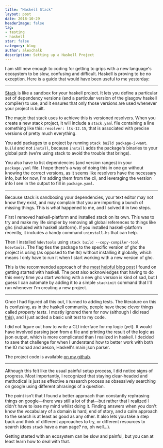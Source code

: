 ```yaml
---
title: "Haskell Stack"
layout: post
date: 2018-10-29
headerImage: false
tag:
- testing
- haskell
star: false
category: blog
author: alexchalk
description: Setting up a Haskell Project
---
```


I am still new enough to coding for getting to grips with a new language's ecosystem
to be slow, confusing and difficult. Haskell is proving to be no exception. Here is a
guide that would have been useful to me yesterday:

---

[Stack][1] is like a sandbox for your haskell project. It lets you define a particular set
of dependency versions (and a particular version of the glasgow haskell compiler) to 
use, and it ensures that only those versions are used whenever your project is built. 

The magic that stack uses to achieve this is versioned resolvers. When you create a
new stack project, it will include a `stack.yaml` file containing a line something
like this: `resolver: lts-12.15`, that is associated with precise versions of pretty
much everything.

You add packages to a project by running `stack build package-i-want`. `build` and 
not `install`, because `install` adds the package's binaries to your global path (we're
using stack to avoid the trouble that brings). 

You also have to list dependencies (and version ranges) in your `package.yaml` file. 
I hope there's a way of doing this in one go without knowing the correct versions,
as it seems like resolvers have the necessary info, but for now, I'm adding them from 
the cli, and leveraging the version info I see in the output to fill in `package.yaml`.

---

Because stack is sandboxing your dependencies, your text editor may not know they
exist, and may complain that you are importing a bunch of missing things. This
is what happened to me, and I solved it in two steps.

First I removed  haskell-platform and installed stack on its own. This was to try and
make my life simpler by removing all global references to things like ghc (included 
with haskell platform). If you installed haskell-platform recently, it includes a 
handy command `uninstall-hs` that can help.

Then I installed `hdevtools` using `stack build --copy-compiler-tool hdevtools`. The
flag ties the package to the specific version of ghc the project is using (as opposed
to the lts) without installing it globally, which means I only have to run it when I 
start working with a new version of ghc. 

This is the recommended approach of the [most helpful blog post][2] I found on
getting started with haskell. The post also acknowledges that having to do this every
time you start working with a new ghc version is kind of sad, but I guess I can
automate by adding it to a simple `stackinit` command that I'll run whenever I'm 
creating a new project.

---

Once I had figured all this out, I turned to adding tests. The literature on this is
confusing, as in the haskell community, people have these clever things called
*property tests*. I mostly ignored them for now (although I did read [this][3]),
and I just added a basic unit test to my code.

I did not figure out how to write a CLI interface for my logic (yet). It would have
involved parsing json from a file and printing the result of the logic as json
output, which is more complicated than I realized in haskell. I decided to save that
challenge for when I understand how to better work with both the IO monad and aeson,
Haskell's main json parser.

The project code is available [on my github][4].

---

Although this felt like the usual painful setup process, I did notice signs of
progress. Most importantly, I recognized that staying clear-headed and methodical is
just as effective a research process as obsessively searching on google using 
different phrasings of a question. 

The point isn't that I found a better approach than constantly rephrasing things on 
google—there was still a lot of that—but rather that I realized I didn't have to 
lose my mind whilst doing it. Finding answers when you don't know the vocabulary of 
a domain is hard, end of story, and a calm approach to the search is at least as 
good as any other. It also lets you take a step back and think of different
approaches to try, or different resources to search (does `stack` have a man page? 
no, oh well...).

Getting started with an ecosystem can be slow and painful, but you can at least learn 
how to deal with that.


[1]: https://docs.haskellstack.org/en/stable/README/
[2]: https://lexi-lambda.github.io/blog/2018/02/10/an-opinionated-guide-to-haskell-in-2018/
[3]: https://www.schoolofhaskell.com/user/pbv/an-introduction-to-quickcheck-testing
[4]: https://github.com/adc17/graham-scan/blob/master/src/Lib.hs
